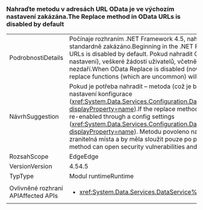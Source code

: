 ### <a name="the-replace-method-in-odata-urls-is-disabled-by-default"></a><span data-ttu-id="a05cb-101">Nahraďte metodu v adresách URL OData je ve výchozím nastavení zakázána.</span><span class="sxs-lookup"><span data-stu-id="a05cb-101">The Replace method in OData URLs is disabled by default</span></span>

|   |   |
|---|---|
|<span data-ttu-id="a05cb-102">Podrobnosti</span><span class="sxs-lookup"><span data-stu-id="a05cb-102">Details</span></span>|<span data-ttu-id="a05cb-103">Počínaje rozhraním .NET Framework 4.5, nahraďte metodu v adresách URL OData je standardně zakázáno.</span><span class="sxs-lookup"><span data-stu-id="a05cb-103">Beginning in the .NET Framework 4.5, the Replace method in OData URLs is disabled by default.</span></span> <span data-ttu-id="a05cb-104">Pokud nahradit OData je zakázáno (nyní ve výchozím nastavení), veškeré žádosti uživatelů, včetně funkcí nahradit, (které neobvyklé) se nezdaří.</span><span class="sxs-lookup"><span data-stu-id="a05cb-104">When OData Replace is disabled (now by default), any user requests including replace functions (which are uncommon) will fail.</span></span>|
|<span data-ttu-id="a05cb-105">Návrh</span><span class="sxs-lookup"><span data-stu-id="a05cb-105">Suggestion</span></span>|<span data-ttu-id="a05cb-106">Pokud je potřeba nahradit – metoda (což je běžné), může být znovu zapnout pomocí nastavení konfigurace (<xref:System.Data.Services.Configuration.DataServicesFeaturesSection.ReplaceFunction?displayProperty=name>).</span><span class="sxs-lookup"><span data-stu-id="a05cb-106">If the replace method is required (which is uncommon), it can be re-enabled through a config settings (<xref:System.Data.Services.Configuration.DataServicesFeaturesSection.ReplaceFunction?displayProperty=name>).</span></span> <span data-ttu-id="a05cb-107">Metodu povoleno nahradit však můžete otevřít bezpečnostní zranitelná místa a by měla sloužit pouze po pečlivou revizi.</span><span class="sxs-lookup"><span data-stu-id="a05cb-107">However, an enabled replace method can open security vulnerabilities and should only be used after careful review.</span></span>|
|<span data-ttu-id="a05cb-108">Rozsah</span><span class="sxs-lookup"><span data-stu-id="a05cb-108">Scope</span></span>|<span data-ttu-id="a05cb-109">Edge</span><span class="sxs-lookup"><span data-stu-id="a05cb-109">Edge</span></span>|
|<span data-ttu-id="a05cb-110">Version</span><span class="sxs-lookup"><span data-stu-id="a05cb-110">Version</span></span>|<span data-ttu-id="a05cb-111">4.5</span><span class="sxs-lookup"><span data-stu-id="a05cb-111">4.5</span></span>|
|<span data-ttu-id="a05cb-112">Typ</span><span class="sxs-lookup"><span data-stu-id="a05cb-112">Type</span></span>|<span data-ttu-id="a05cb-113">Modul runtime</span><span class="sxs-lookup"><span data-stu-id="a05cb-113">Runtime</span></span>|
|<span data-ttu-id="a05cb-114">Ovlivněné rozhraní API</span><span class="sxs-lookup"><span data-stu-id="a05cb-114">Affected APIs</span></span>|<ul><li><xref:System.Data.Services.DataService%601?displayProperty=nameWithType></li></ul>|

